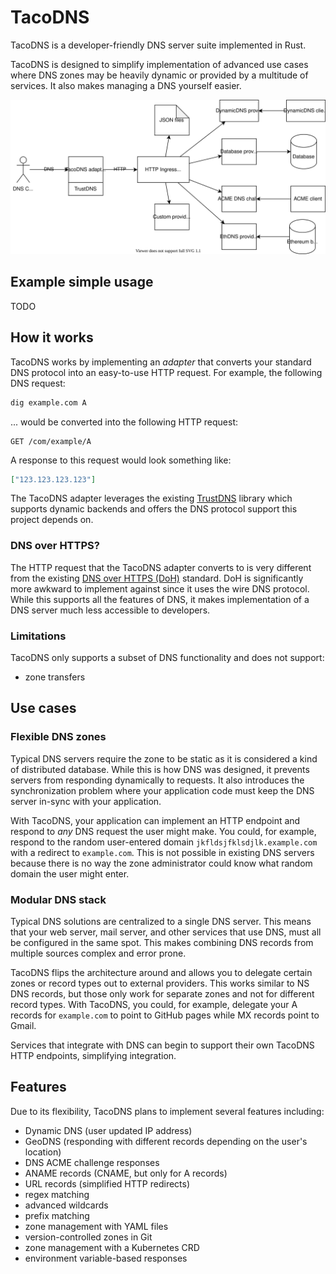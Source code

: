# TacoDNS

TacoDNS is a developer-friendly DNS server suite implemented in Rust.

TacoDNS is designed to simplify implementation of advanced use cases where DNS zones may be heavily dynamic or provided by a multitude of services. It also makes managing a DNS yourself easier.

![](./ARCHITECTURE.drawio.svg)

## Example simple usage

TODO

## How it works

TacoDNS works by implementing an _adapter_ that converts your standard DNS protocol into an easy-to-use HTTP request. For example, the following DNS request:

```bash
dig example.com A
```

... would be converted into the following HTTP request:

```http
GET /com/example/A
```

A response to this request would look something like:

```json
["123.123.123.123"]
```

The TacoDNS adapter leverages the existing [TrustDNS](https://github.com/bluejekyll/trust-dns) library which supports dynamic backends and offers the DNS protocol support this project depends on.

### DNS over HTTPS?

The HTTP request that the TacoDNS adapter converts to is very different from the existing [DNS over HTTPS (DoH)](https://en.wikipedia.org/wiki/DNS_over_HTTPS) standard. DoH is significantly more awkward to implement against since it uses the wire DNS protocol. While this supports all the features of DNS, it makes implementation of a DNS server much less accessible to developers.

### Limitations

TacoDNS only supports a subset of DNS functionality and does not support:
- zone transfers

## Use cases

### Flexible DNS zones

Typical DNS servers require the zone to be static as it is considered a kind of distributed database. While this is how DNS was designed, it prevents servers from responding dynamically to requests. It also introduces the synchronization problem where your application code must keep the DNS server in-sync with your application.

With TacoDNS, your application can implement an HTTP endpoint and respond to _any_ DNS request the user might make. You could, for example, respond to the random user-entered domain `jkfldsjfklsdjlk.example.com` with a redirect to `example.com`. This is not possible in existing DNS servers because there is no way the zone administrator could know what random domain the user might enter.

### Modular DNS stack

Typical DNS solutions are centralized to a single DNS server. This means that your web server, mail server, and other services that use DNS, must all be configured in the same spot. This makes combining DNS records from multiple sources complex and error prone.

TacoDNS flips the architecture around and allows you to delegate certain zones or record types out to external providers. This works similar to NS DNS records, but those only work for separate zones and not for different record types. With TacoDNS, you could, for example, delegate your A records for `example.com` to point to GitHub pages while MX records point to Gmail.

Services that integrate with DNS can begin to support their own TacoDNS HTTP endpoints, simplifying integration.

## Features

Due to its flexibility, TacoDNS plans to implement several features including:
- Dynamic DNS (user updated IP address)
- GeoDNS (responding with different records depending on the user's location)
- DNS ACME challenge responses
- ANAME records (CNAME, but only for A records)
- URL records (simplified HTTP redirects)
- regex matching
- advanced wildcards
- prefix matching
- zone management with YAML files
- version-controlled zones in Git
- zone management with a Kubernetes CRD
- environment variable-based responses
